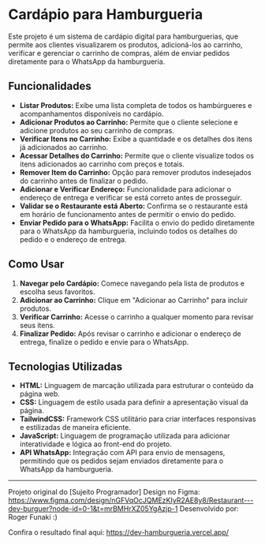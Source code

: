 # Cardápio para Hamburgueria

Este projeto é um sistema de cardápio digital para hamburguerias, que permite aos clientes visualizarem os produtos, adicioná-los ao carrinho, verificar e gerenciar o carrinho de compras, além de enviar pedidos diretamente para o WhatsApp da hamburgueria.

## Funcionalidades

- **Listar Produtos:** Exibe uma lista completa de todos os hambúrgueres e acompanhamentos disponíveis no cardápio.
- **Adicionar Produtos ao Carrinho:** Permite que o cliente selecione e adicione produtos ao seu carrinho de compras.
- **Verificar Itens no Carrinho:** Exibe a quantidade e os detalhes dos itens já adicionados ao carrinho.
- **Acessar Detalhes do Carrinho:** Permite que o cliente visualize todos os itens adicionados ao carrinho com preços e totais.
- **Remover Item do Carrinho:** Opção para remover produtos indesejados do carrinho antes de finalizar o pedido.
- **Adicionar e Verificar Endereço:** Funcionalidade para adicionar o endereço de entrega e verificar se está correto antes de prosseguir.
- **Validar se o Restaurante está Aberto:** Confirma se o restaurante está em horário de funcionamento antes de permitir o envio do pedido.
- **Enviar Pedido para o WhatsApp:** Facilita o envio do pedido diretamente para o WhatsApp da hamburgueria, incluindo todos os detalhes do pedido e o endereço de entrega.

## Como Usar

1. **Navegar pelo Cardápio:** Comece navegando pela lista de produtos e escolha seus favoritos.
2. **Adicionar ao Carrinho:** Clique em "Adicionar ao Carrinho" para incluir produtos.
3. **Verificar Carrinho:** Acesse o carrinho a qualquer momento para revisar seus itens.
4. **Finalizar Pedido:** Após revisar o carrinho e adicionar o endereço de entrega, finalize o pedido e envie para o WhatsApp.

## Tecnologias Utilizadas

- **HTML:** Linguagem de marcação utilizada para estruturar o conteúdo da página web.
- **CSS:** Linguagem de estilo usada para definir a apresentação visual da página.
- **TailwindCSS:** Framework CSS utilitário para criar interfaces responsivas e estilizadas de maneira eficiente.
- **JavaScript:** Linguagem de programação utilizada para adicionar interatividade e lógica ao front-end do projeto.
- **API WhatsApp:** Integração com API para envio de mensagens, permitindo que os pedidos sejam enviados diretamente para o WhatsApp da hamburgueria.

---


Projeto original do [Sujeito Programador]
Design no Figma: https://www.figma.com/design/nGFVqOcJQMEzKIyR2AE8y8/Restaurant---dev-burguer?node-id=0-1&t=mrBMHrXZ05YgAzjp-1
Desenvolvido por: Roger Funaki :)

Confira o resultado final aqui: https://dev-hamburgueria.vercel.app/

